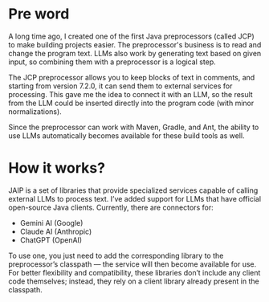 # Pre word

A long time ago, I created one of the first Java preprocessors (called JCP) to make building projects easier. The
preprocessor's business
is to read and change the program text. LLMs also work by generating text based on given input, so combining them with
a preprocessor is a logical step.

The JCP preprocessor allows you to keep blocks of text in comments, and starting from version 7.2.0, it can send them to
external services for processing. This gave me the idea to connect it with an LLM, so the result from the LLM could be
inserted directly into the program code (with minor normalizations).

Since the preprocessor can work with Maven, Gradle, and Ant, the ability to use LLMs automatically becomes available
for these build tools as well.

# How it works?

JAIP is a set of libraries that provide specialized services capable of calling external LLMs to process text. I’ve
added support for LLMs that have official open-source Java clients.
Currently, there are connectors for:

- Gemini AI (Google)
- Claude AI (Anthropic)
- ChatGPT (OpenAI)

To use one, you just need to add the corresponding library to the preprocessor’s classpath — the service will then
become
available for use. For better flexibility and compatibility, these libraries don’t include any client code themselves;
instead, they rely on a client library already present in the classpath.